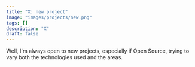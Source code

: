 ```yaml
---
title: "X: new project"
image: "images/projects/new.png"
tags: []
description: "X"
draft: false
---
```



Well, I'm always open to new projects, especially if Open Source, trying to vary both the technologies used and the areas.

